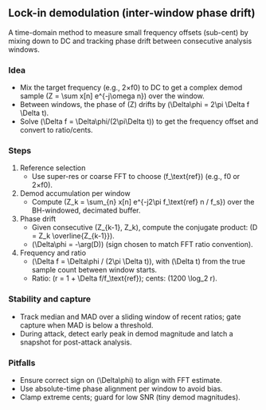 ## Lock-in demodulation (inter-window phase drift)

A time-domain method to measure small frequency offsets (sub-cent) by mixing down to DC and tracking phase drift between consecutive analysis windows.

### Idea
- Mix the target frequency (e.g., 2×f0) to DC to get a complex demod sample \(Z = \sum x[n] e^{-j\omega n}\) over the window.
- Between windows, the phase of \(Z\) drifts by \(\Delta\phi = 2\pi \Delta f \Delta t\).
- Solve \(\Delta f = \Delta\phi/(2\pi\Delta t)\) to get the frequency offset and convert to ratio/cents.

### Steps
1) Reference selection
   - Use super-res or coarse FFT to choose \(f_\text{ref}\) (e.g., f0 or 2×f0).
2) Demod accumulation per window
   - Compute \(Z_k = \sum_{n} x[n] e^{-j2\pi f_\text{ref} n / f_s}\) over the BH-windowed, decimated buffer.
3) Phase drift
   - Given consecutive \(Z_{k-1}, Z_k\), compute the conjugate product: \(D = Z_k \overline{Z_{k-1}}\).
   - \(\Delta\phi = -\arg(D)\) (sign chosen to match FFT ratio convention).
4) Frequency and ratio
   - \(\Delta f = \Delta\phi / (2\pi \Delta t)\), with \(\Delta t\) from the true sample count between window starts.
   - Ratio: \(r = 1 + \Delta f/f_\text{ref}\); cents: \(1200 \log_2 r\).

### Stability and capture
- Track median and MAD over a sliding window of recent ratios; gate capture when MAD is below a threshold.
- During attack, detect early peak in demod magnitude and latch a snapshot for post-attack analysis.

### Pitfalls
- Ensure correct sign on \(\Delta\phi\) to align with FFT estimate.
- Use absolute-time phase alignment per window to avoid bias.
- Clamp extreme cents; guard for low SNR (tiny demod magnitudes).


